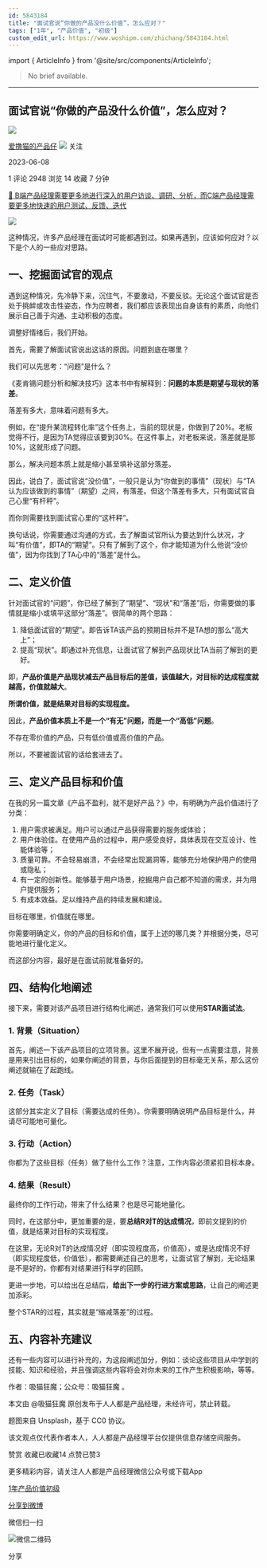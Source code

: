```yaml
---
id: 5843184
title: "面试官说“你做的产品没什么价值”，怎么应对？"
tags: ["1年", "产品价值", "初级"]
custom_edit_url: https://www.woshipm.com/zhichang/5843184.html
---
```

import { ArticleInfo } from '@site/src/components/ArticleInfo';

<ArticleInfo
    author="爱撸猫的产品仔"
    authorLink="https://www.woshipm.com/u/259411"
    published="2023-06-08"
    views={2948}
    comments={1}
    collects={14}
/>

> No brief available.

---

## 面试官说“你做的产品没什么价值”，怎么应对？

[![](https://static.woshipm.com/view/woshipm_api_def_20250210173327_4311.jpg?imageView2/1/w/72/h/72/q/100)](https://www.woshipm.com/u/259411)

[爱撸猫的产品仔](https://www.woshipm.com/u/259411) ![](https://static.woshipm.com/tag/1101_1@2x.png) 关注

2023-06-08

1 评论 2948 浏览 14 收藏 7 分钟

[🔗 B端产品经理需要更多地进行深入的用户访谈、调研、分析，而C端产品经理需要更多地快速的用户测试、反馈、迭代](https://ke.qidianla.com/courses/bcpm)

![](https://image.woshipm.com/2023/04/14/02587262-da8e-11ed-b69c-00163e0b5ff3.jpg)

这种情况，许多产品经理在面试时可能都遇到过。如果再遇到，应该如何应对？以下是个人的一些应对思路。

## 一、挖掘面试官的观点

遇到这种情况，先冷静下来，沉住气，不要激动，不要反驳。无论这个面试官是否处于挑衅或攻击性姿态，作为应聘者，我们都应该表现出自身该有的素质，向他们展示自己善于沟通、主动积极的态度。

调整好情绪后，我们开始。

首先，需要了解面试官说出这话的原因。问题到底在哪里？

我们可以先思考：“问题”是什么？

《麦肯锡问题分析和解决技巧》这本书中有解释到：**问题的本质是期望与现状的落差**。

落差有多大，意味着问题有多大。

例如，在“提升某流程转化率”这个任务上，当前的现状是，你做到了20%。老板觉得不行，是因为TA觉得应该要到30%。在这件事上，对老板来说，落差就是那10%，这就形成了问题。

那么，解决问题本质上就是缩小甚至填补这部分落差。

因此，说白了，面试官说“没价值”，一般只是认为“你做到的事情”（现状）与“TA认为应该做到的事情”（期望）之间，有落差。但这个落差有多大，只有面试官自己心里“有杆秤”。

而你则需要找到面试官心里的“这杆秤”。

换句话说，你需要通过沟通的方式，去了解面试官所认为要达到什么状况，才叫“有价值”，即TA的“期望”。只有了解到了这个，你才能知道为什么他说“没价值”，因为你找到了TA心中的“落差”是什么。

## 二、定义价值

针对面试官的“问题”，你已经了解到了“期望”、“现状”和“落差”后，你需要做的事情就是缩小或填平这部分“落差”。很简单的两个思路：

1.  降低面试官的“期望”。即告诉TA该产品的预期目标并不是TA想的那么“高大上”；
2.  提高“现状”。即通过补充信息，让面试官了解到产品现状比TA当前了解到的更好。

即，**产品价值是产品现状减去产品目标后的差值，该值越大，对目标的达成程度就越高，价值就越大**。

**所谓价值，就是结果对目标的实现程度。**

因此，**产品价值本质上不是一个“有无”问题，而是一个“高低”问题**。

不存在零价值的产品，只有低价值或高价值的产品。

所以，不要被面试官的话给套进去了。

## 三、定义产品目标和价值

在我的另一篇文章《产品不盈利，就不是好产品？》中，有明确为产品价值进行了分类：

1.  用户需求被满足。用户可以通过产品获得需要的服务或体验；
2.  用户体验佳。在使用产品的过程中，用户感受良好，具体表现在交互设计、性能体验等；
3.  质量可靠。不会轻易崩溃，不会经常出现漏洞等，能够充分地保护用户的使用或隐私；
4.  有一定的创新性。能够基于用户场景，挖掘用户自己都不知道的需求，并为用户提供服务；
5.  有成本效益。足以维持产品的持续发展和建设。

目标在哪里，价值就在哪里。

你需要明确定义，你的产品的目标和价值，属于上述的哪几类？并根据分类，尽可能地进行量化定义。

而这部分内容，最好是在面试前就准备好的。

## 四、结构化地阐述

接下来，需要对该产品项目进行结构化阐述，通常我们可以使用**STAR面试法**。

### 1\. 背景（Situation）

首先，阐述一下该产品项目的立项背景。这里不展开说，但有一点需要注意，背景是用来引出目标的，如果你阐述的背景，与你后面提到的目标毫无关系，那么这份阐述就输在了起跑线。

### 2\. 任务（Task）

这部分其实定义了目标（需要达成的任务）。你需要明确说明产品目标是什么，并请尽可能地可量化。

### 3\. 行动（Action）

你都为了这些目标（任务）做了些什么工作？注意，工作内容必须紧扣目标本身。

### 4\. 结果（Result）

最终你的工作行动，带来了什么结果？也是尽可能地量化。

同时，在这部分中，更加重要的是，要**总结R对T的达成情况**，即前文提到的价值，就是结果对目标的实现程度。

在这里，无论R对T的达成情况好（即实现程度高，价值高），或是达成情况不好（即实现程度低，价值低），都需要阐述自己的思考，让面试官了解到，无论结果是不是好的，你都有对结果进行科学的回顾。

更进一步地，可以给出在总结后，**给出下一步的行进方案或思路**，让自己的阐述更加添彩。

整个STAR的过程，其实就是“缩减落差”的过程。

## 五、内容补充建议

还有一些内容可以进行补充的，为这段阐述加分，例如：谈论这些项目从中学到的技能、知识和经验，并且强调这些内容将会对你未来的工作产生积极影响，等等。

作者：吸猫狂魔；公众号：吸猫狂魔 。

本文由 @吸猫狂魔 原创发布于人人都是产品经理，未经许可，禁止转载。

题图来自 Unsplash，基于 CC0 协议。

该文观点仅代表作者本人，人人都是产品经理平台仅提供信息存储空间服务。

赞赏 收藏已收藏14 点赞已赞3

更多精彩内容，请关注人人都是产品经理微信公众号或下载App

[1年](https://www.woshipm.com/tag/1%e5%b9%b4)[产品价值](https://www.woshipm.com/tag/%e4%ba%a7%e5%93%81%e4%bb%b7%e5%80%bc)[初级](https://www.woshipm.com/tag/%e5%88%9d%e7%ba%a7)

[分享到微博](https://service.weibo.com/share/share.php?appkey=2775287854&title=面试官说“你做的产品没什么价值”，怎么应对？&url=https://www.woshipm.com/zhichang/5843184.html&pic=https://image.woshipm.com/2023/04/14/02587262-da8e-11ed-b69c-00163e0b5ff3.jpg)

微信扫一扫

![微信二维码](https://api.pwmqr.com/qrcode/create/?url=https://www.woshipm.com/zhichang/5843184.html)

分享